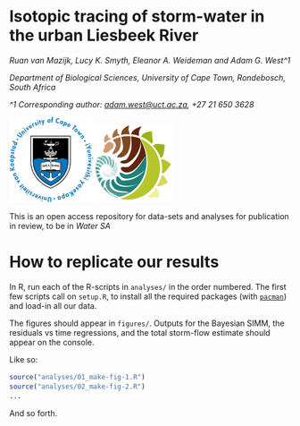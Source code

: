 # Isotopic tracing of storm-water in the urban Liesbeek River

*Ruan van Mazijk, Lucy K. Smyth, Eleanor A. Weideman and Adam G. West^1*

*Department of Biological Sciences, University of Cape Town, Rondebosch, South Africa*

*^1 Corresponding author: <adam.west@uct.ac.za>, +27 21 650 3628*

![](logos/UCT-logo.png) ![](logos/BIO-logo.png)

This is an open access repository for data-sets and analyses for publication in review, to be in *Water SA*

# How to replicate our results

In R, run each of the R-scripts in `analyses/` in the order numbered. The first few scripts call on `setup.R`, to install all the required packages (with [`pacman`](https://cran.r-project.org/web/packages/pacman/vignettes/Introduction_to_pacman.html)) and load-in all our data.

The figures should appear in `figures/`. Outputs for the Bayesian SIMM, the residuals vs time regressions, and the total storm-flow estimate should appear on the console.

Like so:

```r
source("analyses/01_make-fig-1.R")
source("analyses/02_make-fig-2.R")
...
```

And so forth.
